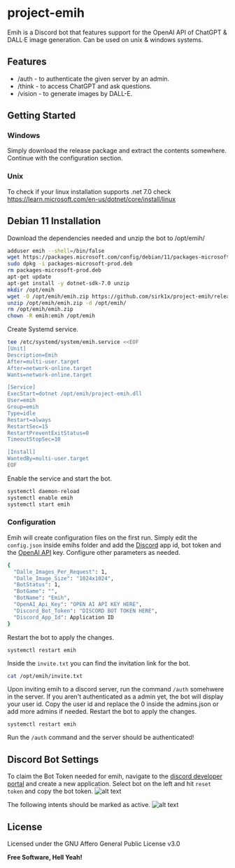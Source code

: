 # project-emih
Emih is a Discord bot that features support for the OpenAI API of ChatGPT &amp; DALL·E image generation. Can be used on unix & windows systems.


## Features

- /auth - to authenticate the given server by an admin.
- /think - to access ChatGPT and ask questions.
- /vision - to generate images by DALL-E.


## Getting Started
### Windows
Simply download the release package and extract the contents somewhere. Continue with the configuration section.
### Unix
To check if your linux installation supports .net 7.0 check https://learn.microsoft.com/en-us/dotnet/core/install/linux

## Debian 11 Installation
Download the dependencies needed and unzip the bot to /opt/emih/
```sh
adduser emih --shell=/bin/false 
wget https://packages.microsoft.com/config/debian/11/packages-microsoft-prod.deb -O packages-microsoft-prod.deb
sudo dpkg -i packages-microsoft-prod.deb
rm packages-microsoft-prod.deb
apt-get update
apt-get install -y dotnet-sdk-7.0 unzip
mkdir /opt/emih
wget -O /opt/emih/emih.zip https://github.com/sirk1x/project-emih/releases/download/release/emih.zip
unzip /opt/emih/emih.zip -d /opt/emih/
rm /opt/emih/emih.zip
chown -R emih:emih /opt/emih
```
Create Systemd service.
```sh
tee /etc/systemd/system/emih.service <<EOF
[Unit]
Description=Emih
After=multi-user.target
After=network-online.target
Wants=network-online.target

[Service]
ExecStart=dotnet /opt/emih/project-emih.dll
User=emih
Group=emih
Type=idle
Restart=always
RestartSec=15
RestartPreventExitStatus=0
TimeoutStopSec=10

[Install]
WantedBy=multi-user.target
EOF
```
Enable the service and start the bot.
```sh
systemctl daemon-reload
systemctl enable emih
systemctl start emih

```
### Configuration
Emih will create configuration files on the first run. 
Simply edit the ```config.json``` inside emihs folder and add the [Discord](https://discord.com/developers/applications) app id, bot token and the [OpenAI API](https://platform.openai.com/account/api-keys) key. 
Configure other parameters as needed.
```sh
{
  "Dalle_Images_Per_Request": 1,
  "Dalle_Image_Size": "1024x1024",
  "BotStatus": 1,
  "BotGame": "",
  "BotName": "Emih",
  "OpenAI_Api_Key": "OPEN AI API KEY HERE",
  "Discord_Bot_Token": "DISCORD BOT TOKEN HERE",
  "Discord_App_Id": Application ID
}
```
Restart the bot to apply the changes. 
```
systemctl restart emih
```
Inside the ```invite.txt``` you can find the invitation link for the bot.
```sh
cat /opt/emih/invite.txt
```
Upon inviting emih to a discord server, run the command ```/auth``` somehwere in the server. 
If you aren't authenticated as a admin yet, the bot will display your user id. 
Copy the user id and replace the 0 inside the admins.json or add more admins if needed.
Restart the bot to apply the changes. 
```
systemctl restart emih
```
Run the ```/auth``` command and the server should be authenticated!

## Discord Bot Settings
To claim the Bot Token needed for emih, navigate to the [discord developer portal](https://discord.com/developers/applications) and create a new application. 
Select bot on the left and hit ```reset token``` and copy the bot token.
![alt text](https://www.traumabande.de/github/token.png "Default Text")

The following intents should be marked as active.
![alt text](https://www.traumabande.de/github/intents.png "Default Text")

## License

Licensed under the GNU Affero General Public License v3.0

**Free Software, Hell Yeah!**
